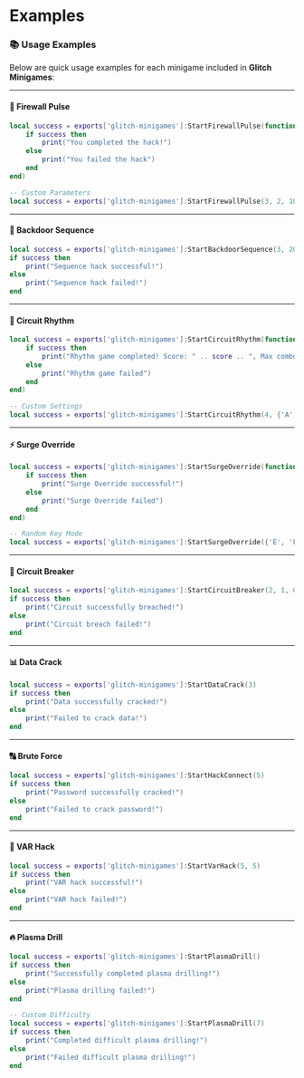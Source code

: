 # Examples

### 📚 Usage Examples

Below are quick usage examples for each minigame included in **Glitch Minigames**:

***

#### 🔐 Firewall Pulse

```lua
local success = exports['glitch-minigames']:StartFirewallPulse(function(success)
    if success then
        print("You completed the hack!")
    else
        print("You failed the hack")
    end
end)

-- Custom Parameters
local success = exports['glitch-minigames']:StartFirewallPulse(3, 2, 10, 8, 30, 120, 40)
```

***

#### 🧠 Backdoor Sequence

```lua
local success = exports['glitch-minigames']:StartBackdoorSequence(3, 20, 20, 3, 2.0, 3, 6, {'W', 'A', 'S', 'D'}, 'W, A, S, D only')
if success then
    print("Sequence hack successful!")
else
    print("Sequence hack failed!")
end
```

***

#### 🎵 Circuit Rhythm

```lua
local success = exports['glitch-minigames']:StartCircuitRhythm(function(success, score, maxCombo)
    if success then
        print("Rhythm game completed! Score: " .. score .. ", Max combo: " .. maxCombo)
    else
        print("Rhythm game failed")
    end
end)

-- Custom Settings
local success = exports['glitch-minigames']:StartCircuitRhythm(4, {'A','S','D','F'}, 150, 800, 15, "normal", 5, 3)
```

***

#### ⚡ Surge Override

```lua
local success = exports['glitch-minigames']:StartSurgeOverride(function(success)
    if success then
        print("Surge Override successful!")
    else
        print("Surge Override failed")
    end
end)

-- Random Key Mode
local success = exports['glitch-minigames']:StartSurgeOverride({'E', 'F'}, 30, 2)
```

***

#### 🔌 Circuit Breaker

```lua
local success = exports['glitch-minigames']:StartCircuitBreaker(2, 1, 0.009, 1500, 2000, 5000, 0.15)
if success then
    print("Circuit successfully breached!")
else
    print("Circuit breach failed!")
end
```

***

#### 📊 Data Crack

```lua
local success = exports['glitch-minigames']:StartDataCrack(3)
if success then
    print("Data successfully cracked!")
else
    print("Failed to crack data!")
end
```

***

#### 🔠 Brute Force

```lua
local success = exports['glitch-minigames']:StartHackConnect(5)
if success then
    print("Password successfully cracked!")
else
    print("Failed to crack password!")
end
```

***

#### 🔢 VAR Hack

```lua
local success = exports['glitch-minigames']:StartVarHack(5, 5)
if success then
    print("VAR hack successful!")
else
    print("VAR hack failed!")
end
```

***

#### 🔥 Plasma Drill

```lua
local success = exports['glitch-minigames']:StartPlasmaDrill()
if success then
    print("Successfully completed plasma drilling!")
else
    print("Plasma drilling failed!")
end

-- Custom Difficulty
local success = exports['glitch-minigames']:StartPlasmaDrill(7)
if success then
    print("Completed difficult plasma drilling!")
else
    print("Failed difficult plasma drilling!")
end
```
